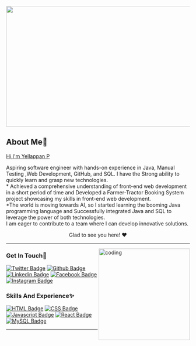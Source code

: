 
<img src="https://media.istockphoto.com/id/636526232/vector/software-engineering-banner-and-icons.jpg?s=2048x2048&w=is&k=20&c=4lsaj5ZydgU175wIBTN4KaYib9uCsm2FgBDAL88Vow8=" height="330" width="1050"/>




<h2>About Me🤩</h2> 
<u  >Hi,I'm Yellappan P</u>

<p>Aspiring software engineer with hands-on experience in Java, Manual Testing ,Web Development, GitHub, and SQL. I have the Strong ability to quickly learn and grasp new technologies. <br>
* Achieved a comprehensive understanding of front-end web development in a short period of time and Developed a Farmer-Tractor Booking System project showcasing my skills in front-end web development. <br>
*The world is moving towards AI, so I started learning the booming Java programming language and Successfully integrated Java and SQL to leverage the power of both technologies.<br>
I am eager to contribute to a team where I can develop innovative solutions.
</p>
<p align="center">Glad to see you here! ❤️</p>
<hr>
  
  <img align="right"  height="250" alt="coding" src="https://blog.imarticus.org/wp-content/uploads/2021/12/bwgg.gif">

<h3 align="left">Get In Touch💫</h3>
<p align="left">

[![Twitter Badge](https://img.shields.io/badge/twitter-1DA1F2?style=for-the-badge&logo=twitter&logoColor=white&link=https://twitter.com/yellappan)](https://twitter.com/yellappanp)
[![Github Badge](https://img.shields.io/badge/GitHub-100000?style=for-the-badge&logo=github&logoColor=white)](https://github.com/Madesh0143)
[![Linkedin Badge](https://img.shields.io/badge/LinkedIn-0077B5?style=for-the-badge&logo=linkedin&logoColor=white)](https://www.linkedin.com/in/yellappan0143/)
[![Facebook Badge](https://img.shields.io/badge/Facebook-1877F2?style=for-the-badge&logo=facebook&logoColor=white&link=https://www.facebook.com/yellappan0143)](https://www.facebook.com/yellappan0143)
[![Instagram Badge](https://img.shields.io/badge/Instagram-E4405F?style=for-the-badge&logo=instagram&logoColor=white)](https://instagram.com/m_a_d_e_s_h_0143)

</p>
   
 <h3 align="left">Skills And Experience✨</h3>

<p align="left">

 [![HTML Badge](https://img.shields.io/badge/HTML5-E34F26?style=for-the-badge&logo=html5&logoColor=white)](https://www.w3schools.com/html/)
  [![CSS Badge](https://img.shields.io/badge/CSS3-1572B6?style=for-the-badge&logo=css3&logoColor=white)](https://www.w3schools.com/css/)
  [![Javascript Badge](https://img.shields.io/badge/JAVASCRIPT%20-%23323330.svg?&style=for-the-badge&logo=javascript&logoColor=%23F7DF1E)](https://www.w3schools.com/js/)
  [![React Badge](https://img.shields.io/badge/React-20232A?style=for-the-badge&logo=react&logoColor=61DAFB)](https://reactjs.org/)
  [![MySQL Badge](https://img.shields.io/badge/MySQL-00000F?style=for-the-badge&logo=mysql&logoColor=white)](https://www.w3schools.com/MySQL/default.asp)
  
</p> 

<hr>

              

               
               
               
               
               



